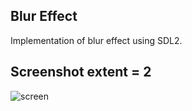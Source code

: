 ## Blur Effect
Implementation of blur effect using SDL2.

## Screenshot extent = 2
![screen](./screen.png')
